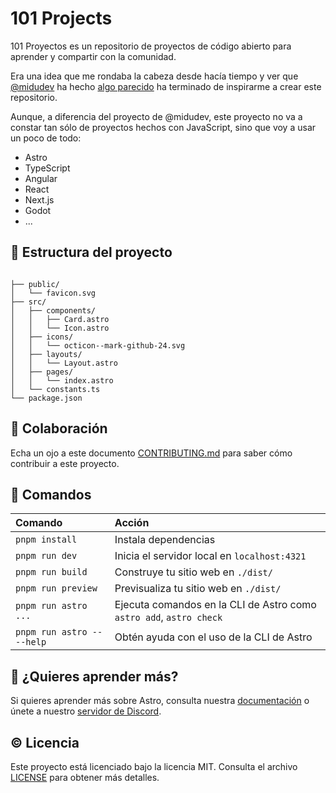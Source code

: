# 101 Projects

101 Proyectos es un repositorio de proyectos de código abierto para aprender y compartir con la comunidad.

Era una idea que me rondaba la cabeza desde hacía tiempo y ver que [@midudev](https://github.com/midudev) ha hecho [algo parecido](https://github.com/midudev/javascript-100-proyectos) ha terminado de inspirarme a crear este repositorio.

Aunque, a diferencia del proyecto de @midudev, este proyecto no va a constar tan sólo de proyectos hechos con JavaScript, sino que voy a usar un poco de todo:

- Astro
- TypeScript
- Angular
- React
- Next.js
- Godot
- ...

## 🚀 Estructura del proyecto

```text

├── public/
│   └── favicon.svg
├── src/
│   ├── components/
│   │   ├── Card.astro
│   │   └── Icon.astro
│   ├── icons/
│   │   └── octicon--mark-github-24.svg
│   ├── layouts/
│   │   └── Layout.astro
│   ├── pages/
│   │   └── index.astro
│   └── constants.ts
└── package.json
```

## 👥 Colaboración

Echa un ojo a este documento [CONTRIBUTING.md](CONTRIBUTING.md) para saber cómo contribuir a este proyecto.

## 🧞 Comandos

| Comando                   | Acción                                           |
|:--------------------------|:-------------------------------------------------|
| `pnpm install`            | Instala dependencias                             |
| `pnpm run dev`            | Inicia el servidor local en `localhost:4321`     |
| `pnpm run build`          | Construye tu sitio web en `./dist/`              |
| `pnpm run preview`        | Previsualiza tu sitio web en `./dist/`           |
| `pnpm run astro ...`      | Ejecuta comandos en la CLI de Astro como `astro add`, `astro check` |
| `pnpm run astro -- --help`| Obtén ayuda con el uso de la CLI de Astro         |

## 👀 ¿Quieres aprender más?

Si quieres aprender más sobre Astro, consulta nuestra [documentación](https://docs.astro.build) o únete a nuestro [servidor de Discord](https://astro.build/chat).

## ©️ Licencia

Este proyecto está licenciado bajo la licencia MIT. Consulta el archivo [LICENSE](LICENSE) para obtener más detalles.
